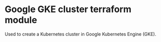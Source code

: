 # Google GKE cluster terraform module

Used to create a Kubernetes cluster in Google Kubernetes Engine (GKE).

